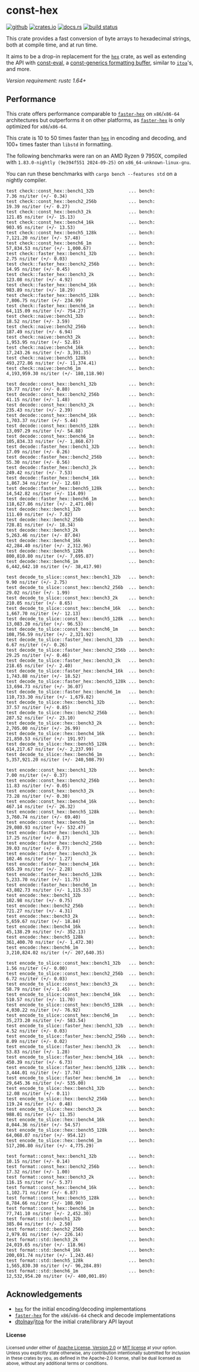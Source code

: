 # const-hex

[![github](https://img.shields.io/badge/github-danipopes/const--hex-8da0cb?style=for-the-badge&labelColor=555555&logo=github)](https://github.com/danipopes/const-hex)
[![crates.io](https://img.shields.io/crates/v/const-hex.svg?style=for-the-badge&color=fc8d62&logo=rust)](https://crates.io/crates/const-hex)
[![docs.rs](https://img.shields.io/badge/docs.rs-const--hex-66c2a5?style=for-the-badge&labelColor=555555&logo=docs.rs)](https://docs.rs/const-hex)
[![build status](https://img.shields.io/github/actions/workflow/status/danipopes/const-hex/ci.yml?branch=master&style=for-the-badge)](https://github.com/danipopes/const-hex/actions?query=branch%3Amaster)

This crate provides a fast conversion of byte arrays to hexadecimal strings,
both at compile time, and at run time.

It aims to be a drop-in replacement for the [`hex`] crate, as well as extending
the API with [const-eval], a [const-generics formatting buffer][buffer], similar
to [`itoa`]'s, and more.

_Version requirement: rustc 1.64+_

[const-eval]: https://docs.rs/const-hex/latest/const_hex/fn.const_encode.html
[buffer]: https://docs.rs/const-hex/latest/const_hex/struct.Buffer.html
[`itoa`]: https://docs.rs/itoa/latest/itoa/struct.Buffer.html

## Performance

This crate offers performance comparable to [`faster-hex`] on `x86`/`x86-64`
architectures but outperforms it on other platforms, as [`faster-hex`] is
only optimized for `x86`/`x86-64`.

This crate is 10 to 50 times faster than [`hex`] in encoding and decoding, and
100+ times faster than `libstd` in formatting.

The following benchmarks were ran on an AMD Ryzen 9 7950X, compiled with
`1.83.0-nightly (9e394f551 2024-09-25)` on `x86_64-unknown-linux-gnu`.

You can run these benchmarks with `cargo bench --features std` on a nightly
compiler.

```log
test check::const_hex::bench1_32b             ... bench:           7.36 ns/iter (+/- 0.34)
test check::const_hex::bench2_256b            ... bench:          19.39 ns/iter (+/- 0.27)
test check::const_hex::bench3_2k              ... bench:         121.85 ns/iter (+/- 15.13)
test check::const_hex::bench4_16k             ... bench:         903.95 ns/iter (+/- 13.53)
test check::const_hex::bench5_128k            ... bench:       7,121.20 ns/iter (+/- 57.48)
test check::const_hex::bench6_1m              ... bench:      57,834.53 ns/iter (+/- 1,000.67)
test check::faster_hex::bench1_32b            ... bench:           2.75 ns/iter (+/- 0.03)
test check::faster_hex::bench2_256b           ... bench:          14.95 ns/iter (+/- 0.45)
test check::faster_hex::bench3_2k             ... bench:         123.08 ns/iter (+/- 4.92)
test check::faster_hex::bench4_16k            ... bench:         983.89 ns/iter (+/- 18.29)
test check::faster_hex::bench5_128k           ... bench:       7,806.75 ns/iter (+/- 234.99)
test check::faster_hex::bench6_1m             ... bench:      64,115.09 ns/iter (+/- 754.27)
test check::naive::bench1_32b                 ... bench:          18.52 ns/iter (+/- 3.59)
test check::naive::bench2_256b                ... bench:         187.49 ns/iter (+/- 6.94)
test check::naive::bench3_2k                  ... bench:       1,953.95 ns/iter (+/- 52.85)
test check::naive::bench4_16k                 ... bench:      17,243.26 ns/iter (+/- 3,391.35)
test check::naive::bench5_128k                ... bench:     493,272.86 ns/iter (+/- 11,374.41)
test check::naive::bench6_1m                  ... bench:   4,193,959.30 ns/iter (+/- 180,118.90)

test decode::const_hex::bench1_32b            ... bench:          19.77 ns/iter (+/- 0.80)
test decode::const_hex::bench2_256b           ... bench:          41.15 ns/iter (+/- 1.48)
test decode::const_hex::bench3_2k             ... bench:         235.43 ns/iter (+/- 2.39)
test decode::const_hex::bench4_16k            ... bench:       1,703.37 ns/iter (+/- 5.44)
test decode::const_hex::bench5_128k           ... bench:      13,097.29 ns/iter (+/- 54.88)
test decode::const_hex::bench6_1m             ... bench:     105,834.33 ns/iter (+/- 1,860.67)
test decode::faster_hex::bench1_32b           ... bench:          17.09 ns/iter (+/- 0.26)
test decode::faster_hex::bench2_256b          ... bench:          55.30 ns/iter (+/- 0.56)
test decode::faster_hex::bench3_2k            ... bench:         249.42 ns/iter (+/- 7.53)
test decode::faster_hex::bench4_16k           ... bench:       1,867.34 ns/iter (+/- 12.68)
test decode::faster_hex::bench5_128k          ... bench:      14,542.82 ns/iter (+/- 114.09)
test decode::faster_hex::bench6_1m            ... bench:     118,627.86 ns/iter (+/- 2,471.00)
test decode::hex::bench1_32b                  ... bench:         111.69 ns/iter (+/- 7.82)
test decode::hex::bench2_256b                 ... bench:         728.81 ns/iter (+/- 18.34)
test decode::hex::bench3_2k                   ... bench:       5,263.46 ns/iter (+/- 87.04)
test decode::hex::bench4_16k                  ... bench:      42,284.40 ns/iter (+/- 2,312.96)
test decode::hex::bench5_128k                 ... bench:     800,810.80 ns/iter (+/- 7,695.87)
test decode::hex::bench6_1m                   ... bench:   6,442,642.10 ns/iter (+/- 38,417.90)

test decode_to_slice::const_hex::bench1_32b   ... bench:           9.90 ns/iter (+/- 2.75)
test decode_to_slice::const_hex::bench2_256b  ... bench:          29.02 ns/iter (+/- 1.99)
test decode_to_slice::const_hex::bench3_2k    ... bench:         210.05 ns/iter (+/- 8.65)
test decode_to_slice::const_hex::bench4_16k   ... bench:       1,667.70 ns/iter (+/- 12.13)
test decode_to_slice::const_hex::bench5_128k  ... bench:      13,083.20 ns/iter (+/- 96.53)
test decode_to_slice::const_hex::bench6_1m    ... bench:     108,756.59 ns/iter (+/- 2,321.92)
test decode_to_slice::faster_hex::bench1_32b  ... bench:           6.67 ns/iter (+/- 0.26)
test decode_to_slice::faster_hex::bench2_256b ... bench:          29.25 ns/iter (+/- 0.46)
test decode_to_slice::faster_hex::bench3_2k   ... bench:         218.65 ns/iter (+/- 2.40)
test decode_to_slice::faster_hex::bench4_16k  ... bench:       1,743.88 ns/iter (+/- 18.52)
test decode_to_slice::faster_hex::bench5_128k ... bench:      13,694.73 ns/iter (+/- 36.07)
test decode_to_slice::faster_hex::bench6_1m   ... bench:     110,733.30 ns/iter (+/- 1,679.82)
test decode_to_slice::hex::bench1_32b         ... bench:          37.57 ns/iter (+/- 0.85)
test decode_to_slice::hex::bench2_256b        ... bench:         287.52 ns/iter (+/- 23.10)
test decode_to_slice::hex::bench3_2k          ... bench:       2,705.00 ns/iter (+/- 26.99)
test decode_to_slice::hex::bench4_16k         ... bench:      21,850.53 ns/iter (+/- 191.97)
test decode_to_slice::hex::bench5_128k        ... bench:     614,217.67 ns/iter (+/- 2,237.99)
test decode_to_slice::hex::bench6_1m          ... bench:   5,357,921.20 ns/iter (+/- 240,508.79)

test encode::const_hex::bench1_32b            ... bench:           7.00 ns/iter (+/- 0.37)
test encode::const_hex::bench2_256b           ... bench:          11.83 ns/iter (+/- 0.05)
test encode::const_hex::bench3_2k             ... bench:          73.28 ns/iter (+/- 0.30)
test encode::const_hex::bench4_16k            ... bench:         467.14 ns/iter (+/- 26.32)
test encode::const_hex::bench5_128k           ... bench:       3,760.74 ns/iter (+/- 69.40)
test encode::const_hex::bench6_1m             ... bench:      29,080.93 ns/iter (+/- 532.47)
test encode::faster_hex::bench1_32b           ... bench:          17.25 ns/iter (+/- 0.17)
test encode::faster_hex::bench2_256b          ... bench:          39.03 ns/iter (+/- 0.77)
test encode::faster_hex::bench3_2k            ... bench:         102.46 ns/iter (+/- 1.27)
test encode::faster_hex::bench4_16k           ... bench:         655.39 ns/iter (+/- 2.28)
test encode::faster_hex::bench5_128k          ... bench:       5,233.70 ns/iter (+/- 11.75)
test encode::faster_hex::bench6_1m            ... bench:      43,802.73 ns/iter (+/- 1,115.53)
test encode::hex::bench1_32b                  ... bench:         102.98 ns/iter (+/- 0.75)
test encode::hex::bench2_256b                 ... bench:         721.27 ns/iter (+/- 4.31)
test encode::hex::bench3_2k                   ... bench:       5,659.67 ns/iter (+/- 18.84)
test encode::hex::bench4_16k                  ... bench:      45,138.29 ns/iter (+/- 352.13)
test encode::hex::bench5_128k                 ... bench:     361,400.70 ns/iter (+/- 1,472.30)
test encode::hex::bench6_1m                   ... bench:   3,210,824.02 ns/iter (+/- 207,640.35)

test encode_to_slice::const_hex::bench1_32b   ... bench:           1.56 ns/iter (+/- 0.00)
test encode_to_slice::const_hex::bench2_256b  ... bench:           6.72 ns/iter (+/- 0.03)
test encode_to_slice::const_hex::bench3_2k    ... bench:          58.79 ns/iter (+/- 1.45)
test encode_to_slice::const_hex::bench4_16k   ... bench:         510.57 ns/iter (+/- 11.70)
test encode_to_slice::const_hex::bench5_128k  ... bench:       4,030.22 ns/iter (+/- 76.92)
test encode_to_slice::const_hex::bench6_1m    ... bench:      35,273.20 ns/iter (+/- 583.54)
test encode_to_slice::faster_hex::bench1_32b  ... bench:           4.52 ns/iter (+/- 0.03)
test encode_to_slice::faster_hex::bench2_256b ... bench:           8.09 ns/iter (+/- 0.02)
test encode_to_slice::faster_hex::bench3_2k   ... bench:          53.83 ns/iter (+/- 1.28)
test encode_to_slice::faster_hex::bench4_16k  ... bench:         450.39 ns/iter (+/- 6.73)
test encode_to_slice::faster_hex::bench5_128k ... bench:       3,444.01 ns/iter (+/- 17.74)
test encode_to_slice::faster_hex::bench6_1m   ... bench:      29,645.36 ns/iter (+/- 535.00)
test encode_to_slice::hex::bench1_32b         ... bench:          12.08 ns/iter (+/- 0.11)
test encode_to_slice::hex::bench2_256b        ... bench:         119.24 ns/iter (+/- 0.48)
test encode_to_slice::hex::bench3_2k          ... bench:         988.01 ns/iter (+/- 11.35)
test encode_to_slice::hex::bench4_16k         ... bench:       8,044.36 ns/iter (+/- 54.57)
test encode_to_slice::hex::bench5_128k        ... bench:      64,068.07 ns/iter (+/- 954.12)
test encode_to_slice::hex::bench6_1m          ... bench:     517,206.80 ns/iter (+/- 4,775.29)

test format::const_hex::bench1_32b            ... bench:          10.15 ns/iter (+/- 0.14)
test format::const_hex::bench2_256b           ... bench:          17.32 ns/iter (+/- 1.00)
test format::const_hex::bench3_2k             ... bench:         116.15 ns/iter (+/- 5.37)
test format::const_hex::bench4_16k            ... bench:       1,102.71 ns/iter (+/- 6.87)
test format::const_hex::bench5_128k           ... bench:       8,784.66 ns/iter (+/- 108.90)
test format::const_hex::bench6_1m             ... bench:      77,741.10 ns/iter (+/- 2,452.30)
test format::std::bench1_32b                  ... bench:         385.04 ns/iter (+/- 2.50)
test format::std::bench2_256b                 ... bench:       2,979.01 ns/iter (+/- 226.14)
test format::std::bench3_2k                   ... bench:      24,019.65 ns/iter (+/- 118.96)
test format::std::bench4_16k                  ... bench:     200,691.74 ns/iter (+/- 1,243.46)
test format::std::bench5_128k                 ... bench:   1,565,830.30 ns/iter (+/- 96,284.89)
test format::std::bench6_1m                   ... bench:  12,532,954.20 ns/iter (+/- 400,001.89)
```

## Acknowledgements

- [`hex`] for the initial encoding/decoding implementations
- [`faster-hex`] for the `x86`/`x86-64` check and decode implementations
- [dtolnay]/[itoa] for the initial crate/library API layout

[`hex`]: https://crates.io/crates/hex
[`faster-hex`]: https://crates.io/crates/faster-hex
[dtolnay]: https://github.com/dtolnay
[itoa]: https://github.com/dtolnay/itoa

#### License

<sup>
Licensed under either of <a href="LICENSE-APACHE">Apache License, Version
2.0</a> or <a href="LICENSE-MIT">MIT license</a> at your option.
</sup>

<br>

<sub>
Unless you explicitly state otherwise, any contribution intentionally submitted
for inclusion in these crates by you, as defined in the Apache-2.0 license,
shall be dual licensed as above, without any additional terms or conditions.
</sub>
